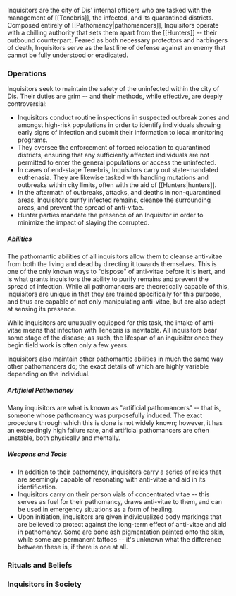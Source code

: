 Inquisitors are the city of Dis' internal officers who are tasked with the management of [[Tenebris]], the infected, and its quarantined districts. Composed entirely of [[Pathomancy|pathomancers]], Inquisitors operate with a chilling authority that sets them apart from the [[Hunters]] -- their outbound counterpart. Feared as both necessary protectors and harbingers of death, Inquisitors serve as the last line of defense against an enemy that cannot be fully understood or eradicated.


### Operations
Inquisitors seek to maintain the safety of the uninfected within the city of Dis. Their duties are grim -- and their methods, while effective, are deeply controversial:
- Inquisitors conduct routine inspections in suspected outbreak zones and amongst high-risk populations in order to identify individuals showing early signs of infection and submit their information to local monitoring programs.
- They oversee the enforcement of forced relocation to quarantined districts, ensuring that any sufficiently affected individuals are not permitted to enter the general populations or access the uninfected.
- In cases of end-stage Tenebris, Inquisitors carry out state-mandated euthenasia. They are likewise tasked with handling mutations and outbreaks within city limits, often with the aid of [[Hunters|hunters]].
- In the aftermath of outbreaks, attacks, and deaths in non-quarantined areas, Inquisitors purify infected remains, cleanse the surrounding areas, and prevent the spread of anti-vitae.
- Hunter parties mandate the presence of an Inquisitor in order to minimize the impact of slaying the corrupted.

##### Abilities
The pathomantic abilities of all inquisitors allow them to cleanse anti-vitae from both the living and dead by directing it towards themselves. This is one of the only known ways to "dispose" of anti-vitae before it is inert, and is what grants inquisitors the ability to purify remains and prevent the spread of infection. While all pathomancers are theoretically capable of this, inquisitors are unique in that they are trained specifically for this purpose, and thus are capable of not only manipulating anti-vitae, but are also adept at sensing its presence.

While inquisitors are unusually equipped for this task, the intake of anti-vitae means that infection with Tenebris is inevitable. All inquisitors bear some stage of the disease; as such, the lifespan of an inquisitor once they begin field work is often only a few years.

Inquisitors also maintain other pathomantic abilities in much the same way other pathomancers do; the exact details of which are highly variable depending on the individual. 

##### Artificial Pathomancy
Many inquisitors are what is known as "artificial pathomancers" -- that is, someone whose pathomancy was purposefully induced. The exact procedure through which this is done is not widely known; however, it has an exceedingly high failure rate, and artificial pathomancers are often unstable, both physically and mentally. 

##### Weapons and Tools
- In addition to their pathomancy, inquisitors carry a series of relics that are seemingly capable of resonating with anti-vitae and aid in its identification. 
- Inquisitors carry on their person vials of concentrated vitae -- this serves as fuel for their pathomancy, draws anti-vitae to them, and can be used in emergency situations as a form of healing.
- Upon initiation, inquisitors are given individualized body markings that are believed to protect against the long-term effect of anti-vitae and aid in pathomancy. Some are bone ash pigmentation painted onto the skin, while some are permanent tattoos -- it's unknown what the difference between these is, if there is one at all.

### Rituals and Beliefs


### Inquisitors in Society
